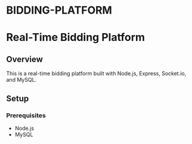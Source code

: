 # BIDDING-PLATFORM
# Real-Time Bidding Platform

## Overview

This is a real-time bidding platform built with Node.js, Express, Socket.io, and MySQL.

## Setup

### Prerequisites

- Node.js
- MySQL



